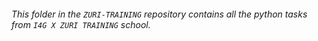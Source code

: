 ###### This folder in the `ZURI-TRAINING` repository  contains all the python tasks from `I4G X ZURI TRAINING` school.

